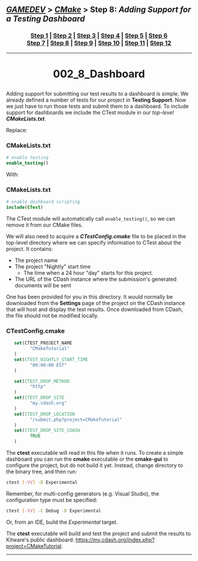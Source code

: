 ## [_GAMEDEV_][gamedev] > [_CMake_][CMake] > **Step 8**: *Adding Support for a Testing Dashboard*

### <p align=center>[Step 1][stp1] | [Step 2][stp2] | [Step 3][stp3] | [Step 4][stp4] | [Step 5][stp5] | [Step 6][stp6] <br/> [Step 7][stp7] | [Step 8][stp8] | [Step 9][stp9] | [Step 10][stp10] | [Step 11][stp11] | [Step 12][stp12]  </p>

<!--
* [_GAMEDEV_][gamedev]
* [_CMAKE_][CMake]
* [Step 1][stp1]
* [Step 2][stp2]
* [Step 3][stp3]
* [Step 4][stp4]
* [Step 5][stp5]
* [Step 6][stp6]
* [Step 7][stp7]
* [Step 8][stp8]
* [Step 9][stp9]
* [Step 10][stp10]
* [Step 11][stp11]
* [Step 12][stp12]
-->

[gamedev]: ../../README.md
[CMake]:   ../README.md
[stp1]:    ../002_1_BasicStartingPoint/README.md
[stp2]:    ../002_2_AddingLibrary/README.md
[stp3]:    ../002_3_UsageReqForLib/README.md
[stp4]:    ../002_4_InstallAndTest/README.md
[stp5]:    ../002_5_SysIntrospection/README.md
[stp6]:    ../002_6_ComFileGen/README.md
[stp7]:    ../002_7_BuildInstall/README.md
[stp8]:    README.md
[stp9]:    ../002_9_StaticShared/README.md
[stp10]:   ../002_10_GenExpression/README.md
[stp11]:   ../002_11_ExportConfig/README.md
[stp12]:   ../002_12_PackDebRel/README.md

---
<!-- ---------------------------------- * Navigation * ---------------------------------- -->

# <p align = center><b>002_8_Dashboard</b></p>

Adding support for submitting our test results to a dashboard is simple. We already defined a number of tests for our project in **Testing Support**. Now we just have to run those tests and submit them to a dashboard. To include support for dashboards we include the CTest module in our *top-level* ***CMakeLists.txt***.

Replace:

### CMakeLists.txt

```cmake
# enable testing
enable_testing()
```

With:

### CMakeLists.txt

```cmake
# enable dashboard scripting
include(CTest)
```

The CTest module will automatically call `enable_testing()`, so we can remove it from our CMake files.

We will also need to acquire a ***CTestConfig.cmake*** file to be placed in the top-level directory where we can specify information to CTest about the project. It contains:

* The project name
* The project "Nightly" start time
  * The time when a 24 hour "day" starts for this project.
* The URL of the CDash instance where the submission's generated documents will be sent

One has been provided for you in this directory. It would normally be downloaded from the **Settings** page of the project on the CDash instance that will host and display the test results. Once downloaded from CDash, the file should not be modified locally.

### CTestConfig.cmake

```cmake
   set(CTEST_PROJECT_NAME
         "CMakeTutorial"
   )
   set(CTEST_NIGHTLY_START_TIME
         "00:00:00 EST"
   )

   set(CTEST_DROP_METHOD
         "http"
   )
   set(CTEST_DROP_SITE
         "my.cdash.org"
   )
   set(CTEST_DROP_LOCATION
         "/submit.php?project=CMakeTutorial"
   )
   set(CTEST_DROP_SITE_CDASH
         TRUE
   )
```

The **ctest** executable will read in this file when it runs. To create a simple dashboard you can run the **cmake** executable or the **cmake-gui** to configure the project, but do not build it yet. Instead, change directory to the binary tree, and then run:

```bash
ctest [-VV] -D Experimental
```

Remember, for multi-config generators (e.g. Visual Studio), the configuration type must be specified:

```bash
ctest [-VV] -C Debug -D Experimental
```

Or, from an IDE, build the *Experimental* target.

The **ctest** executable will build and test the project and submit the results to Kitware's public dashboard: https://my.cdash.org/index.php?project=CMakeTutorial.

---